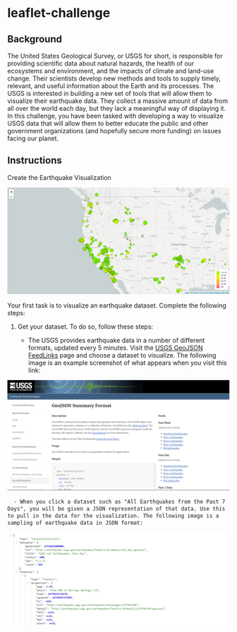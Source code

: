 # leaflet-challenge
## Background
The United States Geological Survey, or USGS for short, is responsible for providing scientific data about natural hazards, the health of our ecosystems and environment, and the impacts of climate and land-use change. Their scientists develop new methods and tools to supply timely, relevant, and useful information about the Earth and its processes.
The USGS is interested in building a new set of tools that will allow them to visualize their earthquake data. They collect a massive amount of data from all over the world each day, but they lack a meaningful way of displaying it. In this challenge, you have been tasked with developing a way to visualize USGS data that will allow them to better educate the public and other government organizations (and hopefully secure more funding) on issues facing our planet.

## Instructions
Create the Earthquake Visualization

![alt text](Images/2-BasicMap.png)

Your first task is to visualize an earthquake dataset. Complete the following steps:

1. Get your dataset. To do so, follow these steps:

      - The USGS provides earthquake data in a number of different formats, updated every 5 minutes. Visit the [USGS GeoJSON FeedLinks](https://earthquake.usgs.gov/earthquakes/feed/v1.0/geojson.php) page and choose a dataset to visualize. The following image is an example screenshot of what appears when you visit this link:
  
![data](Images/3-Data.png)


      - When you click a dataset such as "All Earthquakes from the Past 7 Days", you will be given a JSON representation of that data. Use this to pull in the data for the visualization. The following image is a sampling of earthquake data in JSON format:


![JSON](Images/4-JSON.png)



